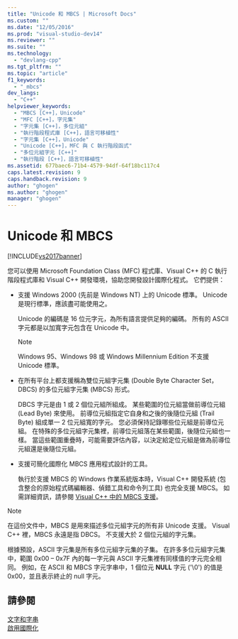 ```yaml
---
title: "Unicode 和 MBCS | Microsoft Docs"
ms.custom: ""
ms.date: "12/05/2016"
ms.prod: "visual-studio-dev14"
ms.reviewer: ""
ms.suite: ""
ms.technology: 
  - "devlang-cpp"
ms.tgt_pltfrm: ""
ms.topic: "article"
f1_keywords: 
  - "_mbcs"
dev_langs: 
  - "C++"
helpviewer_keywords: 
  - "MBCS [C++]，Unicode"
  - "MFC [C++]，字元集"
  - "字元集 [C++]，多位元組"
  - "執行階段程式庫 [C++]，語言可移植性"
  - "字元集 [C++]，Unicode"
  - "Unicode [C++]，MFC 與 C 執行階段函式"
  - "多位元組字元 [C++]"
  - "執行階段 [C++]，語言可移植性"
ms.assetid: 677baec6-71b4-4579-94df-64f18bc117c4
caps.latest.revision: 9
caps.handback.revision: 9
author: "ghogen"
ms.author: "ghogen"
manager: "ghogen"
---
```

# Unicode 和 MBCS
[!INCLUDE[vs2017banner](../assembler/inline/includes/vs2017banner.md)]

您可以使用 Microsoft Foundation Class \(MFC\) 程式庫、Visual C\+\+ 的 C 執行階段程式庫和 Visual C\+\+ 開發環境，協助您開發設計國際化程式。  它們提供：  
  
-   支援 Windows 2000 \(先前是 Windows NT\) 上的 Unicode 標準。  Unicode 是現行標準，應該盡可能使用之。  
  
     Unicode 的編碼是 16 位元字元，為所有語言提供足夠的編碼。  所有的 ASCII 字元都是以加寬字元包含在 Unicode 中。  
  
    > [!NOTE]
    >  Windows 95、Windows 98 或 Windows Millennium Edition 不支援 Unicode 標準。  
  
-   在所有平台上都支援稱為雙位元組字元集 \(Double Byte Character Set，DBCS\) 的多位元組字元集 \(MBCS\) 形式。  
  
     DBCS 字元是由 1 或 2 個位元組所組成。  某些範圍的位元組當做前導位元組 \(Lead Byte\) 來使用。  前導位元組指定它自身和之後的後隨位元組 \(Trail Byte\) 組成單一 2 位元組寬的字元。  您必須保持記錄哪些位元組是前導位元組。  在特殊的多位元組字元集裡，前導位元組落在某些範圍，後隨位元組也一樣。  當這些範圍重疊時，可能需要評估內容，以決定給定位元組是做為前導位元組還是後隨位元組。  
  
-   支援可簡化國際化 MBCS 應用程式設計的工具。  
  
     執行於支援 MBCS 的 Windows 作業系統版本時，Visual C\+\+ 開發系統 \(包含整合的原始程式碼編輯器、偵錯工具和命令列工具\) 也完全支援 MBCS。  如需詳細資訊，請參閱 [Visual C\+\+ 中的 MBCS 支援](../text/mbcs-support-in-visual-cpp.md)。  
  
> [!NOTE]
>  在這份文件中，MBCS 是用來描述多位元組字元的所有非 Unicode 支援。  Visual C\+\+ 裡，MBCS 永遠是指 DBCS。  不支援大於 2 個位元組的字元集。  
  
 根據預設，ASCII 字元集是所有多位元組字元集的子集。  在許多多位元組字元集中，範圍 0x00 – 0x7F 內的每一字元與 ASCII 字元集裡有同樣值的字元完全相同。  例如，在 ASCII 和 MBCS 字元字串中，1 個位元 **NULL** 字元 \('\\0'\) 的值是 0x00，並且表示終止的 null 字元。  
  
## 請參閱  
 [文字和字串](../text/text-and-strings-in-visual-cpp.md)   
 [啟用國際化](../text/international-enabling.md)